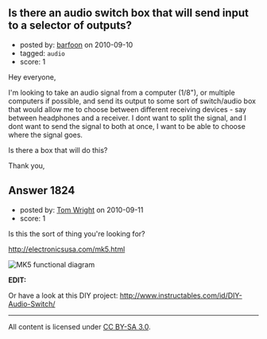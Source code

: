 ## Is there an audio switch box that will send input to a selector of outputs?

- posted by: [barfoon](https://stackexchange.com/users/-1/1121-barfoon) on 2010-09-10
- tagged: `audio`
- score: 1

<p>Hey everyone,</p>

<p>I'm looking to take an audio signal from a computer (1/8"), or multiple computers if possible, and send its output to some sort of switch/audio box that would allow me to choose between different receiving devices - say between headphones and a receiver. I dont want to split the signal, and I dont want to send the signal to both at once, I want to be able to choose where the signal goes.</p>

<p>Is there a box that will do this?</p>

<p>Thank you,</p>



## Answer 1824

- posted by: [Tom Wright](https://stackexchange.com/users/-1/22-tom-wright) on 2010-09-11
- score: 1

<p>Is this the sort of thing you're looking for?</p>

<p><a href="http://electronicsusa.com/mk5.html" rel="nofollow">http://electronicsusa.com/mk5.html</a></p>

<p><img src="http://i.imgur.com/OL6Us.gif" alt="MK5 functional diagram"></p>

<p><strong>EDIT:</strong></p>

<p>Or have a look at this DIY project: <a href="http://www.instructables.com/id/DIY-Audio-Switch/" rel="nofollow">http://www.instructables.com/id/DIY-Audio-Switch/</a></p>




---

All content is licensed under [CC BY-SA 3.0](https://creativecommons.org/licenses/by-sa/3.0/).
